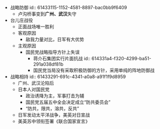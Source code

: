 - 战略防御
  id:: 61433115-1152-4581-8897-bac0bb9f6409
	- 卢沟桥事变到**广州、武汉**失守
- 台儿庄战役
	- 正面战场唯一胜利
	- 客观原因
		- 敌我力量对比，日军有大优势
	- 主观原因
		- 国民党战略指导方针上失误
			- 蒋介石集团实行片面抗战
			  id:: 614331a4-f320-4299-ba51-291a038df81b
			- 国民党当局没有采取积极防御的方针，采用单纯的阵地防御战
- 战略相持
  id:: 61433291-691c-4341-a0a8-a91f1f9d8959
	- 广州、武汉沦陷后
	- 日本人对国民党
		- 政治诱降为主，军事打击为辅
		- 国民党五届五中全会决定成立“防共委员会”
		- “防共，限共，溶共，反共”
	- 日军发动太平洋战争，美英对日宣战
	- 美英苏中领衔签署《联合国家宣言》